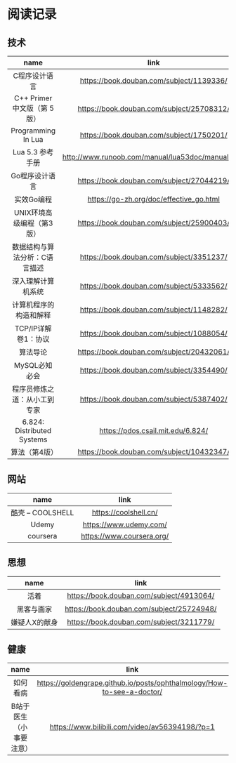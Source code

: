 

# 阅读记录

## 技术

name | link | website| progress
:-: | :-: | :-: | :-:
C程序设计语言 | https://book.douban.com/subject/1139336/ | | ★
C++ Primer 中文版（第 5 版）| https://book.douban.com/subject/25708312/ | | ★
Programming In Lua | https://book.douban.com/subject/1750201/ | | ★★
Lua 5.3 参考手册 | http://www.runoob.com/manual/lua53doc/manual.html | | ★★
Go程序设计语言 | https://book.douban.com/subject/27044219/ | http://www.gopl.io/ | ★
实效Go编程 | https://go-zh.org/doc/effective_go.html | | ★
UNIX环境高级编程（第3版）| https://book.douban.com/subject/25900403/ | |
数据结构与算法分析：C语言描述 | https://book.douban.com/subject/3351237/ | |
深入理解计算机系统 | https://book.douban.com/subject/5333562/ | |
计算机程序的构造和解释 | https://book.douban.com/subject/1148282/ | |
TCP/IP详解 卷1：协议 | https://book.douban.com/subject/1088054/ | |
算法导论 | https://book.douban.com/subject/20432061/ | |
MySQL必知必会 | https://book.douban.com/subject/3354490/ | | ★  
程序员修炼之道：从小工到专家 | https://book.douban.com/subject/5387402/ | |
6.824: Distributed Systems | https://pdos.csail.mit.edu/6.824/ | | learn english
算法（第4版） | https://book.douban.com/subject/10432347/ |  https://algs4.cs.princeton.edu/home/ |  


## 网站

name | link
:-: | :-:
酷壳 – COOLSHELL | https://coolshell.cn/
Udemy | https://www.udemy.com/
coursera | https://www.coursera.org/

## 思想

name | link 
:-: | :-:
活着 | https://book.douban.com/subject/4913064/
黑客与画家 | https://book.douban.com/subject/25724948/
嫌疑人X的献身 | https://book.douban.com/subject/3211779/

## 健康

name | link
:-: | :-:
如何看病 | https://goldengrape.github.io/posts/ophthalmology/How-to-see-a-doctor/
B站于医生（小事要注意） | https://www.bilibili.com/video/av56394198/?p=1